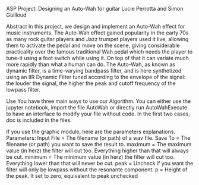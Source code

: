 ASP Project: Designing an Auto-Wah for guitar
Lucie Perrotta and Simon Guilloud

Abstract
In this project, we design and implement an Auto-Wah effect for music instruments. The Auto-Wah effect gained popularity in the early 70s as many rock guitar players and Jazz trumpet players used it live, allowing them to activate the pedal and move on the scene, giving considerable practicality over the famous traditional Wah pedal which needs the player to tune-it using a foot switch while using it. On top of that it can variate much more rapidly than what a human can do. The Auto-Wah, as known as dynamic filter, is a time-varying bandpass filter, and is here synthetized using an IIR Dynamic Filter tuned according to the envelope of the signal: the louder the signal, the higher the peak and cutoff frequency of the lowpass filter.

Use
You have three main ways to use our Algorithm. You can either use the jupyter notebook, import the file AutoWah or directly run AutoWahExecute to have an interface to modify your file without code.
In the first two cases, doc is included in the files.

If you use the graphic module, here are the parameters explanations.
Parameters:
    Input File = The filename (or path) of a wav file.
	Save To = The filename (or path) you want to save the result to.
    maximum = The maximum value (in herz) the filter will cut too. Everything higher than that will always be cut.
    minimum = The minimum value (in herz) the filter will cut too. Everything lower than that will never be cut.
    peak = Uncheck if you want the filter will only be lowpass without the resonante component.
    p = Height of the peak. It set to zero, equivalent to peak unchecked